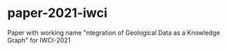 # paper-2021-iwci
Paper with working name "ntegration of Geological Data as a Knowledge Graph" for IWCI-2021
